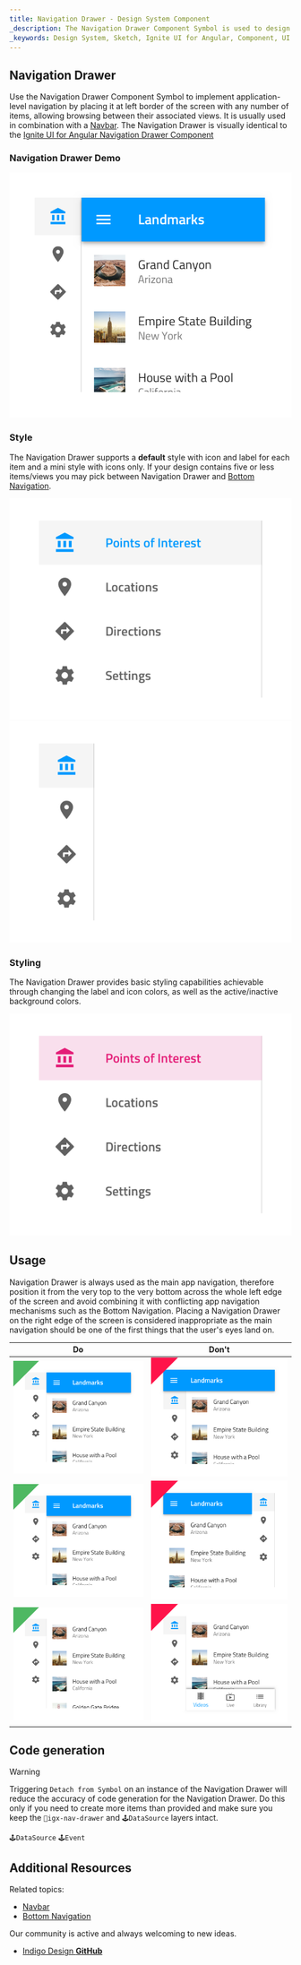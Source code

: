 ```yaml
---
title: Navigation Drawer - Design System Component
_description: The Navigation Drawer Component Symbol is used to design both simple and complex application-level navigations. 
_keywords: Design System, Sketch, Ignite UI for Angular, Component, UI Library, Widgets
---
```


## Navigation Drawer

Use the Navigation Drawer Component Symbol to implement application-level navigation by placing it at left border of the screen with any number of items, allowing browsing between their associated views. It is usually used in combination with a [Navbar](navbar.md).
The Navigation Drawer is visually identical to the [Ignite UI for Angular Navigation Drawer Component](https://www.infragistics.com/products/ignite-ui-angular/angular/components/navdrawer.html)

### Navigation Drawer Demo

![](../images/nav-drawer_demo.png)

### Style

The Navigation Drawer supports a **default** style with icon and label for each item and a mini style with icons only. If your design contains five or less items/views you may pick between Navigation Drawer and [Bottom Navigation](bottom-nav.md).

![](../images/nav-drawer_default.png)
![](../images/nav-drawer_mini.png)

### Styling

The Navigation Drawer provides basic styling capabilities achievable through changing the label and icon colors, as well as the active/inactive background colors.

![](../images/nav-drawer_styling.png)

## Usage

Navigation Drawer is always used as the main app navigation, therefore position it from the very top to the very bottom across the whole left edge of the screen and avoid combining it with conflicting app navigation mechanisms such as the Bottom Navigation. Placing a Navigation Drawer on the right edge of the screen is considered inappropriate as the main navigation should be one of the first things that the user's eyes land on.

| Do                                | Don't                               |
| --------------------------------- | ----------------------------------- |
| ![](../images/nav-drawer_do1.png) | ![](../images/nav-drawer_dont1.png) |
| ![](../images/nav-drawer_do2.png) | ![](../images/nav-drawer_dont2.png) |
| ![](../images/nav-drawer_do3.png) | ![](../images/nav-drawer_dont3.png) |

## Code generation

> [!WARNING]
> Triggering `Detach from Symbol` on an instance of the Navigation Drawer will reduce the accuracy of code generation for the Navigation Drawer. Do this only if you need to create more items than provided and make sure you keep the `🚫igx-nav-drawer` and `🕹️DataSource` layers intact.

`🕹️DataSource`
`🕹️Event`

## Additional Resources

Related topics:

- [Navbar](navbar.md)
- [Bottom Navigation](bottom-nav.md)
  <div class="divider--half"></div>

Our community is active and always welcoming to new ideas.

- [Indigo Design **GitHub**](https://github.com/IgniteUI/design-system-docfx)

